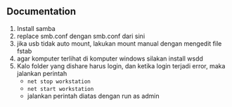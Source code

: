 ## Documentation

1. Install samba
2. replace smb.conf dengan smb.conf dari sini
3. jika usb tidak auto mount, lakukan mount manual dengan mengedit file fstab
4. agar komputer terlihat di komputer windows silakan install wsdd
5. Kalo folder yang dishare harus login, dan ketika login terjadi error, maka jalankan perintah
   - `net stop workstation`
   - `net start workstation`
   - jalankan perintah diatas dengan run as admin
